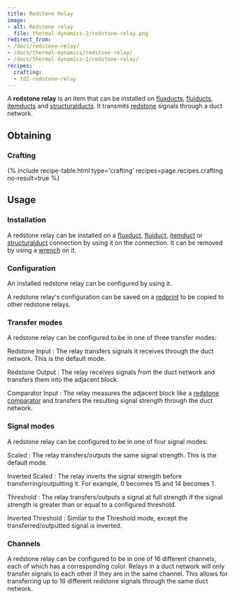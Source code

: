 ```yaml
---
title: Redstone Relay
image:
- alt: Redstone relay
  file: thermal-dynamics-2/redstone-relay.png
redirect_from:
- /docs/redstone-relay/
- /docs/thermal-dynamics/redstone-relay/
- /docs/thermal-dynamics-2/redstone-relay/
recipes:
  crafting:
  - td2-redstone-relay
---
```


A **redstone relay** is an item that can be installed on
[fluxducts](/docs/1.12/thermal-dynamics-2/fluxducts/), [fluiducts](/docs/1.12/thermal-dynamics-2/fluiduct/),
[itemducts](/docs/1.12/thermal-dynamics-2/itemduct/) and [structuralducts](/docs/1.12/thermal-dynamics-2/structuralduct/). It
transmits [redstone](https://minecraft.gamepedia.com/Redstone) signals through a
duct network.


Obtaining
--------

### Crafting
{% include recipe-table.html type='crafting' recipes=page.recipes.crafting no-result=true %}


Usage
-----

### Installation
A redstone relay can be installed on a [fluxduct](/docs/1.12/thermal-dynamics-2/fluxducts/),
[fluiduct](/docs/1.12/thermal-dynamics-2/fluiduct/), [itemduct](/docs/1.12/thermal-dynamics-2/itemduct/) or
[structuralduct](/docs/1.12/thermal-dynamics-2/structuralduct/) connection by using it on the
connection. It can be removed by using a [wrench](/docs/1.12/wrenches/) on it.

### Configuration
An installed redstone relay can be configured by using it.

A redstone relay's configuration can be saved on a [redprint](/docs/1.12/thermal-foundation-2/redprint/)
to be copied to other redstone relays.

### Transfer modes
A redstone relay can be configured to be in one of three transfer modes:

Redstone Input
: The relay transfers signals it receives through the duct network. This is the
default mode.

Redstone Output
: The relay receives signals from the duct network and transfers them into the
adjacent block.

Comparator Input
: The relay measures the adjacent block like a [redstone
comparator](https://minecraft.gamepedia.com/Redstone_Comparator) and transfers
the resulting signal strength through the duct network.

### Signal modes
A redstone relay can be configured to be in one of four signal modes:

Scaled
: The relay transfers/outputs the same signal strength. This is the default
mode.

Inverted Scaled
: The relay inverts the signal strength before transferring/outputting it. For
example, 0 becomes 15 and 14 becomes 1.

Threshold
: The relay transfers/outputs a signal at full strength if the signal strength
is greater than or equal to a configured threshold.

Inverted Threshold
: Similar to the Threshold mode, except the transferred/outputted signal is
inverted.

### Channels
A redstone relay can be configured to be in one of 16 different channels, each
of which has a corresponding color. Relays in a duct network will only transfer
signals to each other if they are in the same channel. This allows for
transferring up to 16 different redstone signals through the same duct network.
